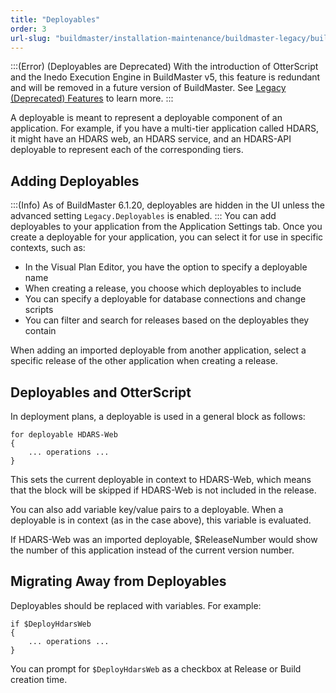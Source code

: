 ```yaml
---
title: "Deployables"
order: 3
url-slug: "buildmaster/installation-maintenance/buildmaster-legacy/buildmaster-applications-concepts-deployables"
---
```


:::(Error) (Deployables are Deprecated)
With the introduction of OtterScript and the Inedo Execution Engine in BuildMaster v5, this feature is redundant and will be removed in a future version of BuildMaster. See [Legacy (Deprecated) Features](/docs/buildmaster/installation-maintenance/buildmaster-legacy) to learn more.
:::

A deployable is meant to represent a deployable component of an application. For example, if you have a multi-tier application called HDARS, it might have an HDARS web, an HDARS service, and an HDARS-API deployable to represent each of the corresponding tiers.

## Adding Deployables
:::(Info)
As of BuildMaster 6.1.20, deployables are hidden in the UI unless the advanced setting `Legacy.Deployables` is enabled.
:::
You can add deployables to your application from the Application Settings tab. Once you create a deployable for your application, you can select it for use in specific contexts, such as:

- In the Visual Plan Editor, you have the option to specify a deployable name
- When creating a release, you choose which deployables to include
- You can specify a deployable for database connections and change scripts
- You can filter and search for releases based on the deployables they contain

When adding an imported deployable from another application, select a specific release of the other application when creating a release.

## Deployables and OtterScript 

In deployment plans, a deployable is used in a general block as follows:

```
for deployable HDARS-Web
{
    ... operations ...
}
```

This sets the current deployable in context to HDARS-Web, which means that the block will be skipped if HDARS-Web is not included in the release.

You can also add variable key/value pairs to a deployable. When a deployable is in context (as in the case above), this variable is evaluated.

If HDARS-Web was an imported deployable, $ReleaseNumber would show the number of this application instead of the current version number.

## Migrating Away from Deployables

Deployables should be replaced with variables. For example:

```
if $DeployHdarsWeb
{
    ... operations ...
}
```

You can prompt for `$DeployHdarsWeb` as a checkbox at Release or Build creation time.